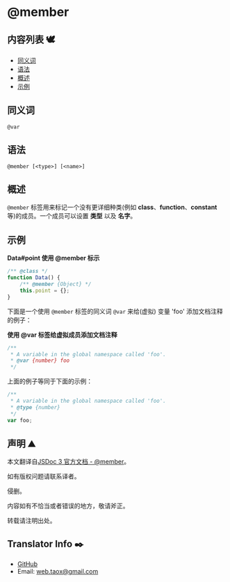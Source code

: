 # @member

## 内容列表 🕊️

* [同义词](#Synonyms "Synonyms")
* [语法](#syntax "syntax")
* [概述](#overview "overview")
* [示例](#examples "examples")

## <span id="Synonyms">同义词</span>

`@var`

## <span id="syntax">语法</span>

`@member [<type>] [<name>]`

## <span id="overview">概述</span>

`@member` 标签用来标记一个没有更详细种类(例如 **class**、**function**、**constant** 等)的成员。一个成员可以设置 **类型** 以及 **名字**。

## <span id="examples">示例</span>

**Data#point 使用 @member 标示**

```javascript
/** @class */
function Data() {
    /** @member {Object} */
    this.point = {};
}
```

下面是一个使用 `@member` 标签的同义词 `@var` 来给(虚拟) 变量 'foo' 添加文档注释的例子：

**使用 @var 标签给虚拟成员添加文档注释**

```javascript
/**
 * A variable in the global namespace called 'foo'.
 * @var {number} foo
 */
```

上面的例子等同于下面的示例：

```javascript
/**
 * A variable in the global namespace called 'foo'.
 * @type {number}
 */
var foo;
```

## 声明 ⛰️

本文翻译自[JSDoc 3 官方文档 - @member](http://usejsdoc.org/tags-member.html "tag @member")。

如有版权问题请联系译者。

侵删。

内容如有不恰当或者错误的地方，敬请斧正。

转载请注明出处。

## Translator Info ✒️

* [GitHub](https://github.com/Tao-Quixote)
* Email: <web.taox@gmail.com>